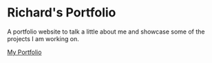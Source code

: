 # Richard's Portfolio
A portfolio website to talk a little about me and showcase some of the projects I am working on.

[My Portfolio](https://elphinstonerf.github.io/Richards_Porfolio/)

